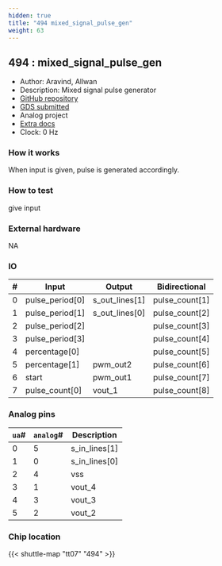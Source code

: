 ```yaml
---
hidden: true
title: "494 mixed_signal_pulse_gen"
weight: 63
---
```


## 494 : mixed_signal_pulse_gen

* Author: Aravind, Allwan
* Description: Mixed signal pulse generator
* [GitHub repository](https://github.com/saranya-iiitmk/mux_test)
* [GDS submitted](https://github.com/saranya-iiitmk/mux_test/actions/runs/9329620112)
* Analog project
* [Extra docs]()
* Clock: 0 Hz

<!---

This file is used to generate your project datasheet. Please fill in the information below and delete any unused
sections.

You can also include images in this folder and reference them in the markdown. Each image must be less than
512 kb in size, and the combined size of all images must be less than 1 MB.
-->


### How it works

When input is given, pulse is generated accordingly.

### How to test

give input

### External hardware

NA


### IO

| #             | Input    | Output   | Bidirectional   |
| ------------- | -------- | -------- | --------------- |
| 0 | pulse_period[0]  | s_out_lines[1]  | pulse_count[1]        |
| 1 | pulse_period[1]  | s_out_lines[0]  | pulse_count[2]        |
| 2 | pulse_period[2]  |   | pulse_count[3]        |
| 3 | pulse_period[3]  |   | pulse_count[4]        |
| 4 | percentage[0]  |   | pulse_count[5]        |
| 5 | percentage[1]  | pwm_out2  | pulse_count[6]        |
| 6 | start  | pwm_out1  | pulse_count[7]        |
| 7 | pulse_count[0]  | vout_1  | pulse_count[8]        |

### Analog pins

| `ua`#        | `analog`#        | Description         |
| ------------ | ---------------- | ------------------- |
| 0 | 5 | s_in_lines[1]           |
| 1 | 0 | s_in_lines[0]           |
| 2 | 4 | vss           |
| 3 | 1 | vout_4           |
| 4 | 3 | vout_3           |
| 5 | 2 | vout_2           |

### Chip location

{{< shuttle-map "tt07" "494" >}}
